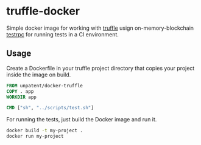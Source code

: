 truffle-docker
===

Simple docker image for working with [truffle](https://github.com/ConsenSys/truffle) usign on-memory-blockchain [testrpc](https://github.com/ethereumjs/testrpc) for running tests in a CI environment.

## Usage

Create a Dockerfile in your truffle project directory that copies your project inside the image on build. 

```dockerfile
FROM unpatent/docker-truffle
COPY . app
WORKDIR app

CMD ["sh", "../scripts/test.sh"]
```

For running the tests, just build the Docker image and run it.

```sh
docker build -t my-project .
docker run my-project
```


